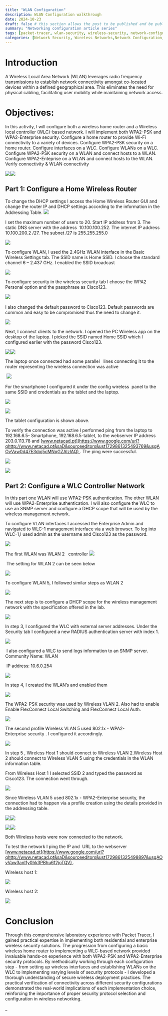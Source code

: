 ```yaml
---
title: "WLAN Configuration"
description: WLAN Configuration walkthrough
date: 2024-10-23
draft: false # this section allows the post to be published and be public, is it is set to true the post will not be published.
summary: "Networking configuration article series"
tags: [packet-tracer, wlan-security, wireless-security, network-configuration, RADIUS, enterprise-networking]
categories: [Network Security, Wireless Networks,Network Configuration, Cisco Labs]
---
```



# Introduction


A Wireless Local Area Network (WLAN) leverages radio frequency transmissions to establish network connectivity amongst co-located devices within a defined geographical area. This eliminates the need for physical cabling, facilitating user mobility while maintaining network access.


# Objectives:


In this activity, I will configure both a wireless home router and a Wireless local controller (WLC)-based network. I will implement both WPA2-PSK and WPA2-Enterprise security. Configure a home router to provide Wi-Fi connectivity to a variety of devices. Configure WPA2-PSK security on a home router. Configure interfaces on a WLC. Configure WLANs on a WLC. Configure WPA2-PSK security on a WLAN and connect hosts to a WLAN. Configure WPA2-Enteprise on a WLAN and connect hosts to the WLAN. Verify connectivity & WLAN connectivity


![](image13.png)![](image1.png)


Part 1: Configure a Home Wireless Router
----------------------------------------

To change the DHCP settings I access the Home Wireless Router GUI and change the router IP and DHCP settings according to the information in the Addressing Table. ![](image15.png)


I set the maximum number of users to 20. Start IP address from 3. The static DNS server with the address  10.100.100.252. The internet IP address 10.100.200.2 /27. The subnet /27 is 255.255.255.0


![](image14.png)


To configure WLAN, I used the 2.4GHz WLAN interface in the Basic Wireless Settings tab. The SSID name is Home SSID. I choose the standard channel 6 – 2.437 GHz. I enabled the SSID broadcast


![](image17.png)


To configure security in the wireless security tab I choose the WPA2 Personal option and the passphrase as Cisco123.


![](image16.png) 


I also changed the default password to Cisco123. Default passwords are common and easy to be compromised thus the need to change it.


![](image19.png)


Next, I connect clients to the network. I opened the PC Wireless app on the desktop of the laptop. I picked the SSID named Home SSID which I configured earlier with the password Cisco123.


![](image18.png)![](image21.png)


The laptop once connected had some parallel   lines connecting it to the router representing the wireless connection was active


 ![](image20.png)


For the smartphone I configured it under the config wireless  panel to the same SSID and credentials as the tablet and the laptop.


![](image24.png)


![](image22.png)


The tablet configuration is shown above.


To verify the connection was active I performed ping from the laptop to 192.168.6.5- Smartphone, 192.168.6.5-tablet, to the webserver IP address 203.0.113.78 and [www.netacad.pt](https://www.google.com/url?qhttp://www.netacad.pt&saD&sourceeditors&ust1729861325493769&usgAOvVaw0d47E3doj5cMNqGZAlzlAQ) . The ping were successful.


![](image23.png)


![](image25.png)


Part 2: Configure a WLC Controller Network
------------------------------------------

In this part one WLAN will use WPA2-PSK authentication. The other WLAN will use WPA2-Enterprise authentication. I will also configure the WLC to use an SNMP server and configure a DHCP scope that will be used by the wireless management network.


To configure VLAN interfaces I accessed the Enterprise Admin and navigated to WLC-1 management interface via a web browser. To log into WLC-1,I used admin as the username and Cisco123 as the password.


![](image26.png)


The first WLAN was WLAN 2   controller ![](image27.png)


 The setting for WLAN 2 can be seen below


![](image28.png)


To configure WLAN 5, I followed similar steps as WLAN 2


![](image29.png)


The next step is to configure a DHCP scope for the wireless management network with the specification offered in the lab.


![](image30.png)


In step 3, I configured the WLC with external server addresses. Under the Security tab I configured a new RADIUS authentication server with index 1.


![](image31.png)


 I also configured a WLC to send logs information to an SNMP server. Community Name: WLAN

 IP address: 10.6.0.254

![](image32.png)


In step 4, I created the WLAN’s and enabled them


![](image3.png)


The WPA2-PSK security was used by Wireless VLAN 2. Also had to enable Enable FlexConnect Local Switching and FlexConnect Local Auth.


![](image4.png)


The second profile Wireless VLAN 5 used 802.1x - WPA2-Enterprise security . I configured it accordingly.


![](image5.png)


In step 5 , Wireless Host 1 should connect to Wireless VLAN 2.Wireless Host 2 should connect to Wireless VLAN 5 using the credentials in the WLAN information table.

From Wireless Host 1 I selected SSID 2 and typed the password as Cisco123. The connection went through.

![](image6.png)

Since Wireless VLAN 5 used 802.1x - WPA2-Enterprise security, the connection had to happen via a profile creation using the details provided in the addressing table.

![](image7.png)![](image8.png)

![](image9.png)![](image10.png)


Both Wireless hosts were now connected to the network.


To test the network I ping the IP and  URL to the webserver [www.netacad.pt](https://www.google.com/url?qhttp://www.netacad.pt&saD&sourceeditors&ust1729861325498897&usgAOvVaw3anI1y0hk3PBhu6f2joTQV) .


Wireless host 1:


![](image11.png)


Wireless host 2:


![](image12.png)


# Conclusion

Through this comprehensive laboratory experience with Packet Tracer, I gained practical expertise in implementing both residential and enterprise wireless security solutions. The progression from configuring a basic wireless home router to implementing a WLC-based network provided invaluable hands-on experience with both WPA2-PSK and WPA2-Enterprise security protocols. By methodically working through each configuration step - from setting up wireless interfaces and establishing WLANs on the WLC to implementing varying levels of security protocols - I developed a thorough understanding of secure wireless deployment practices. The practical verification of connectivity across different security configurations demonstrated the real-world implications of each implementation choice, reinforcing the importance of proper security protocol selection and configuration in wireless networking.

_
